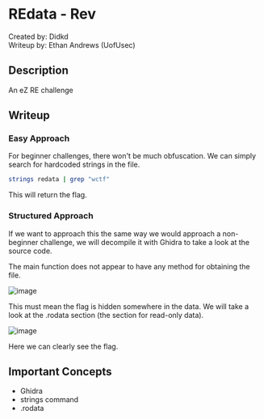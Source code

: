 # REdata - Rev
Created by: Didkd  
Writeup by: Ethan Andrews (UofUsec)

## Description
An eZ RE challenge

## Writeup
### Easy Approach
For beginner challenges, there won't be much obfuscation. We can simply search for hardcoded strings in the file.
```bash
strings redata | grep "wctf"
```
This will return the flag.

### Structured Approach
If we want to approach this the same way we would approach a non-beginner challenge, we will decompile it with Ghidra to take a look at the source code.

The main function does not appear to have any method for obtaining the file.

![image](https://github.com/user-attachments/assets/319af5aa-4fd8-4a4e-b4a4-2cef18b244ff)

This must mean the flag is hidden somewhere in the data. We will take a look at the .rodata section (the section for read-only data).

![image](https://github.com/user-attachments/assets/9f42a821-ba72-4b1b-8d24-06256b21c9d4)

Here we can clearly see the flag.

## Important Concepts
- Ghidra
- strings command
- .rodata

